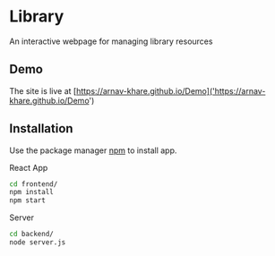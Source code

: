 # Library

An interactive webpage for managing library resources

## Demo

The site is live at [https://arnav-khare.github.io/Demo]('https://arnav-khare.github.io/Demo')

## Installation

Use the package manager [npm](https://www.npmjs.com/) to install app.

React App
```bash
cd frontend/
npm install
npm start
```
Server 
```bash
cd backend/
node server.js
```

